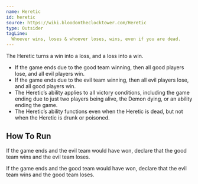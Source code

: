 ```yaml
---
name: Heretic
id: heretic
source: https://wiki.bloodontheclocktower.com/Heretic
type: Outsider
tagLine:
  Whoever wins, loses & whoever loses, wins, even if you are dead.
---
```


The Heretic turns a win into a loss, and a loss into a win.

- If the game ends due to the good team winning, then all good players
  lose, and all evil players win.
- If the game ends due to the evil team winning, then all evil players
  lose, and all good players win.
- The Heretic’s ability applies to all victory conditions, including the
  game ending due to just two players being alive, the Demon dying, or
  an ability ending the game.
- The Heretic’s ability functions even when the Heretic is dead, but not
  when the Heretic is drunk or poisoned.

## How To Run

If the game ends and the evil team would have won, declare that the good
team wins and the evil team loses.

If the game ends and the good team would have won, declare that the evil
team wins and the good team loses.
